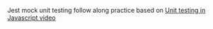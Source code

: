 Jest mock unit testing follow along practice based on [Unit testing in Javascript video](https://www.youtube.com/playlist?list=PL0zVEGEvSaeF_zoW9o66wa_UCNE3a7BEr)
